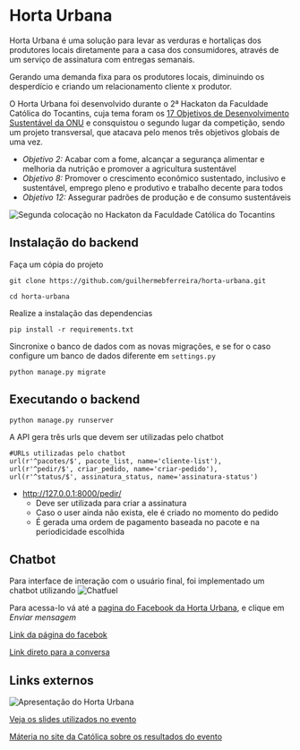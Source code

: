 # Horta Urbana

Horta Urbana é uma solução para levar as verduras e hortaliças dos produtores locais diretamente para a casa dos consumidores, através de um serviço de assinatura com entregas semanais.

Gerando uma demanda fixa para os produtores locais, diminuindo os desperdício e criando um relacionamento cliente x produtor.

O Horta Urbana foi desenvolvido durante o 2ª Hackaton da Faculdade Católica do Tocantins, cuja tema foram os [17 Objetivos de Desenvolvimento Sustentável da ONU](https://nacoesunidas.org/conheca-os-novos-17-objetivos-de-desenvolvimento-sustentavel-da-onu/) e consquistou o segundo lugar da competição, sendo um projeto transversal, que atacava pelo menos três objetivos globais de uma vez.

- *Objetivo 2:* Acabar com a fome, alcançar a segurança alimentar e melhoria da nutrição e promover a agricultura sustentável
- *Objetivo 8:* Promover o crescimento econômico sustentado, inclusivo e sustentável, emprego pleno e produtivo e trabalho decente para todos
- *Objetivo 12:* Assegurar padrões de produção e de consumo sustentáveis


![Segunda colocação no Hackaton da Faculdade Católica do Tocantins](https://cloud.githubusercontent.com/assets/5393392/25753994/0aeaa386-3194-11e7-8328-648638715c2f.png)

## Instalação do backend

Faça um cópia do projeto

	git clone https://github.com/guilhermebferreira/horta-urbana.git

	cd horta-urbana

Realize a instalação das dependencias

	pip install -r requirements.txt

Sincronixe o banco de dados com as novas migrações, e se for o caso configure um banco de dados diferente em `settings.py`

	python manage.py migrate


## Executando o backend


	python manage.py runserver

A API gera três urls que devem ser utilizadas pelo chatbot

    #URLs utilizadas pelo chatbot
    url(r'^pacotes/$', pacote_list, name='cliente-list'),
    url(r'^pedir/$', criar_pedido, name='criar-pedido'),
    url(r'^status/$', assinatura_status, name='assinatura-status')

- http://127.0.0.1:8000/pedir/
	- Deve ser utilizada para criar a assinatura
	- Caso o user ainda não exista, ele é criado no momento do pedido
	- É gerada uma ordem de pagamento baseada no pacote e na periodicidade escolhida

## Chatbot

Para interface de interação com o usuário final, foi implementado um chatbot utilizando ![Chatfuel](http://chatfuel.com)

Para acessa-lo vá até a [pagina do Facebook da Horta Urbana](https://www.facebook.com/Horta-Urbana-1295410903900087/?fref=ts), e clique em *Enviar mensagem*

[Link da página do facebok](https://www.facebook.com/Horta-Urbana-1295410903900087/?fref=ts)

[Link direto para a conversa](http://bit.ly/hurbana)

## Links externos

![Apresentação do Horta Urbana](https://cloud.githubusercontent.com/assets/5393392/25754921/60731c86-3197-11e7-9d96-a9df1dd7e715.png)

[Veja os slides utilizados no evento](http://slides.com/guilhermeferreira-2/deck)

[Máteria no site da Católica sobre os resultados do evento](http://www.catolica-to.edu.br/portal/portal/noticia/2679)

